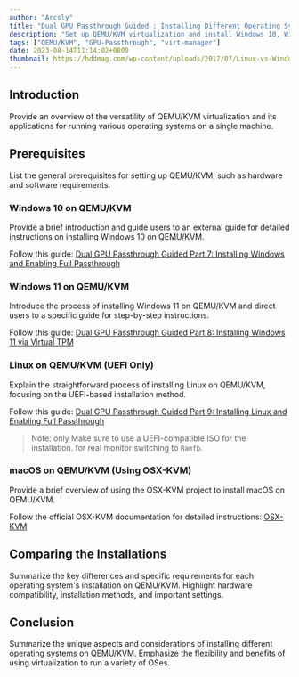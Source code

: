 ```yaml
---
author: "Arcsly"
title: "Dual GPU Passthrough Guided : Installing Different Operating Systems Requirements"
description: "Set up QEMU/KVM virtualization and install Windows 10, Windows 11,  macOS and Linux. Explore the distinct requirements for each OS."
tags: ["QEMU/KVM", "GPU-Passthrough", "virt-manager"]
date: 2023-08-14T11:14:02+0800
thumbnail: https://hddmag.com/wp-content/uploads/2017/07/Linux-vs-Windows-vs-Mac-1068x480.jpg
---
```


## Introduction
Provide an overview of the versatility of QEMU/KVM virtualization and its applications for running various operating systems on a single machine.

## Prerequisites
List the general prerequisites for setting up QEMU/KVM, such as hardware and software requirements.

### Windows 10 on QEMU/KVM
Provide a brief introduction and guide users to an external guide for detailed instructions on installing Windows 10 on QEMU/KVM.

Follow this guide: [Dual GPU Passthrough Guided Part 7: Installing Windows and Enabling Full Passthrough](/en/blog/linux/dual-gpu-passthrough-virt-manger/dual-gpu-passthrough-part7)

###  Windows 11 on QEMU/KVM
Introduce the process of installing Windows 11 on QEMU/KVM and direct users to a specific guide for step-by-step instructions.

Follow this guide: [Dual GPU Passthrough Guided Part 8: Installing Windows 11 via Virtual TPM](/en/blog/linux/dual-gpu-passthrough-virt-manger/dual-gpu-passthrough-part8/)

### Linux on QEMU/KVM (UEFI Only)

Explain the straightforward process of installing Linux on QEMU/KVM, focusing on the UEFI-based installation method.

Follow this guide: [Dual GPU Passthrough Guided Part 9: Installing Linux and Enabling Full Passthrough](/en/blog/linux/dual-gpu-passthrough-virt-manger/dual-gpu-passthrough-part9/)

>Note:  only Make sure to use a UEFI-compatible ISO for the installation. for  real monitor switching to  `Ramfb`.

### macOS on QEMU/KVM (Using OSX-KVM)
Provide a brief overview of using the OSX-KVM project to install macOS on QEMU/KVM.

Follow the official OSX-KVM documentation for detailed instructions: [OSX-KVM](https://github.com/kholia/OSX-KVM)

## Comparing the Installations
Summarize the key differences and specific requirements for each operating system's installation on QEMU/KVM. Highlight hardware compatibility, installation methods, and important settings.


## Conclusion
Summarize the unique aspects and considerations of installing different operating systems on QEMU/KVM. Emphasize the flexibility and benefits of using virtualization to run a variety of OSes.
